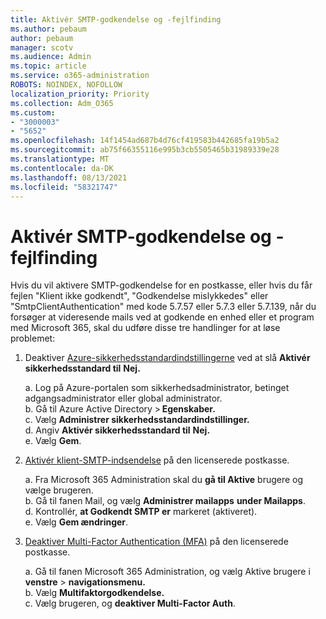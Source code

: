 ```yaml
---
title: Aktivér SMTP-godkendelse og -fejlfinding
ms.author: pebaum
author: pebaum
manager: scotv
ms.audience: Admin
ms.topic: article
ms.service: o365-administration
ROBOTS: NOINDEX, NOFOLLOW
localization_priority: Priority
ms.collection: Adm_O365
ms.custom:
- "3000003"
- "5652"
ms.openlocfilehash: 14f1454ad687b4d76cf419583b442685fa19b5a2
ms.sourcegitcommit: ab75f66355116e995b3cb5505465b31989339e28
ms.translationtype: MT
ms.contentlocale: da-DK
ms.lasthandoff: 08/13/2021
ms.locfileid: "58321747"
---
```

# <a name="enable-smtp-authentication-and-troubleshooting"></a>Aktivér SMTP-godkendelse og -fejlfinding

Hvis du vil aktivere SMTP-godkendelse for en postkasse, eller hvis du får fejlen "Klient ikke godkendt", "Godkendelse mislykkedes" eller "SmtpClientAuthentication" med kode 5.7.57 eller 5.7.3 eller 5.7.139, når du forsøger at videresende mails ved at godkende en enhed eller et program med Microsoft 365, skal du udføre disse tre handlinger for at løse problemet:

1. Deaktiver [Azure-sikkerhedsstandardindstillingerne](https://docs.microsoft.com/azure/active-directory/fundamentals/concept-fundamentals-security-defaults) ved at slå **Aktivér sikkerhedsstandard til** **Nej.**

    a. Log på Azure-portalen som sikkerhedsadministrator, betinget adgangsadministrator eller global administrator.<BR/>
    b. Gå til Azure Active Directory > **Egenskaber.**<BR/>
    c. Vælg **Administrer sikkerhedsstandardindstillinger.**<BR/>
    d. Angiv **Aktivér sikkerhedsstandard til** **Nej.**<BR/>
    e. Vælg **Gem**.

2. [Aktivér klient-SMTP-indsendelse](https://docs.microsoft.com/exchange/clients-and-mobile-in-exchange-online/authenticated-client-smtp-submission#enable-smtp-auth-for-specific-mailboxes) på den licenserede postkasse.

    a. Fra Microsoft 365 Administration skal du **gå til Aktive** brugere og vælge brugeren.<BR/>
    b. Gå til fanen Mail, og vælg **Administrer mailapps** **under Mailapps**.<BR/>
    d. Kontrollér, **at Godkendt SMTP er** markeret (aktiveret).<BR/>
    e. Vælg **Gem ændringer**.<BR/>

3. [Deaktiver Multi-Factor Authentication (MFA)](https://docs.microsoft.com/microsoft-365/admin/security-and-compliance/set-up-multi-factor-authentication#turn-off-legacy-per-user-mfa) på den licenserede postkasse.

    a. Gå til fanen Microsoft 365 Administration, og vælg Aktive brugere i **venstre**  >  **navigationsmenu.**<BR/>
    b. Vælg **Multifaktorgodkendelse.**<BR/>
    c. Vælg brugeren, og **deaktiver Multi-Factor Auth**.<BR/>
